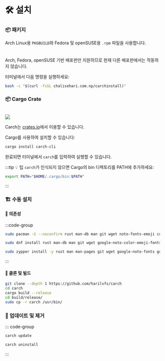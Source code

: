 # 🛠️ 설치

### 📦 패키지

Arch Linux용 `PKGBUILD`와 Fedora 및 openSUSE용 `.rpm` 파일을 사용합니다.

<div class="danger custom-block" style="padding-top: 8px">

Arch, Fedora, openSUSE 기반 배포판만 지원하므로 현재 다른 배포판에서는 작동하지 않습니다.

</div>

터미널에서 다음 명령을 실행하세요:

```sh
bash -c "$(curl -fsSL chalisehari.com.np/carchinstall)"
``` 

### 📦 Cargo Crate

<br>

<img src="https://img.shields.io/crates/v/carch?style=for-the-badge&logo=rust&color=f5a97f&logoColor=fe640b&labelColor=171b22" >

Carch는 [crates.io](https://crates.io/)에서 이용할 수 있습니다.

Cargo를 사용하여 설치할 수 있습니다:

```sh
cargo install carch-cli
```

완료되면 터미널에서 `carch`를 입력하여 실행할 수 있습니다.

:::tip :bulb: 팁
`carch`가 인식되지 않으면 Cargo의 bin 디렉토리를 PATH에 추가하세요:

```sh
export PATH="$HOME/.cargo/bin:$PATH"
```

:::

### 🏗️ 수동 설치

#### 📜 의존성

:::code-group

```sh [<i class="devicon-archlinux-plain"></i> Arch]
sudo pacman -S --noconfirm rust man-db man git wget noto-fonts-emoji curl bash-completion ttf-nerd-fonts-symbols ttf-jetbrains-mono-nerd cargo
```

```sh [<i class="devicon-fedora-plain"></i> Fedora]
sudo dnf install rust man-db man git wget google-noto-color-emoji-fonts google-noto-emoji-fonts jetbrains-mono-fonts-all bash-completion-devel curl cargo -y
```

```sh [<i class="devicon-opensuse-plain"></i>  openSUSE ]
sudo zypper install -y rust man man-pages git wget google-noto-fonts google-noto-coloremoji-fonts jetbrains-mono-fonts  symbols-only-nerd-fonts bash-completion curl 
```

:::

#### 🔧 클론 및 빌드

```sh
git clone --depth 1 https://github.com/harilvfs/carch
cd carch
cargo build --release
cd build/release/
sudo cp -r carch /usr/bin/
```

### 🔄 업데이트 및 제거

::: code-group

```sh [ 🔄 업데이트 ]
carch update
```

```sh [ 🗑️ 제거 ]
carch uninstall
```

:::
